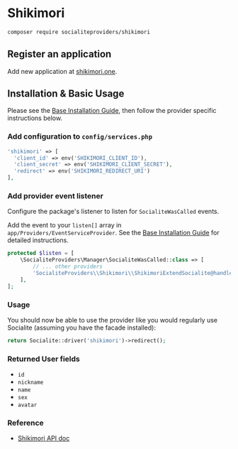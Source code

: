# Shikimori

```bash
composer require socialiteproviders/shikimori
```
## Register an application 

Add new application at [shikimori.one](https://shikimori.one/oauth/applications).

## Installation & Basic Usage

Please see the [Base Installation Guide](https://socialiteproviders.com/usage/), then follow the provider specific instructions below.

### Add configuration to `config/services.php`

```php
'shikimori' => [
  'client_id' => env('SHIKIMORI_CLIENT_ID'),
  'client_secret' => env('SHIKIMORI_CLIENT_SECRET'),
  'redirect' => env('SHIKIMORI_REDIRECT_URI')
],
```

### Add provider event listener

Configure the package's listener to listen for `SocialiteWasCalled` events.

Add the event to your `listen[]` array in `app/Providers/EventServiceProvider`. See the [Base Installation Guide](https://socialiteproviders.com/usage/) for detailed instructions.

```php
protected $listen = [
    \SocialiteProviders\Manager\SocialiteWasCalled::class => [
        // ... other providers
        'SocialiteProviders\\Shikimori\\ShikimoriExtendSocialite@handle',
    ],
];
```

### Usage

You should now be able to use the provider like you would regularly use Socialite (assuming you have the facade installed):

```php
return Socialite::driver('shikimori')->redirect();
```

### Returned User fields

- ``id``
- ``nickname``
- ``name``
- ``sex``
- ``avatar``

### Reference

- [Shikimori API doc](https://shikimori.one/api/doc)